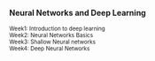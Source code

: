 **Neural Networks and Deep Learning**

<font size=1>Week1: Introduction to deep learning</font>  
<font size=1>Week2: Neural Networks Basics</font>   
<font size=1>Week3: Shallow Neural networks</font>   
<font size=1>Week4: Deep Neural Networks</font>   
